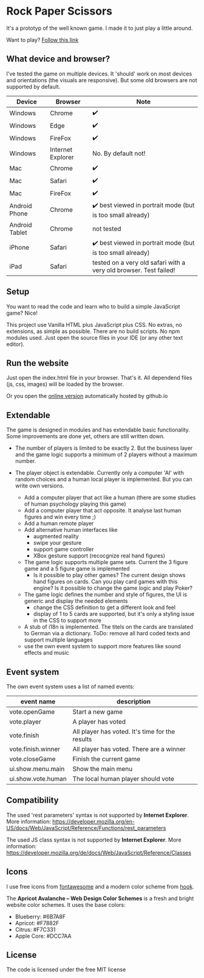 # Rock Paper Scissors

It's a prototyp of the well known game.
I made it to just play a little around.

Want to play?
[Follow this link](https://tursics.github.io/rock-paper-scissors/)

## What device and browser?

I've tested the game on multiple devices.
It 'should' work on most devices and orientations (the visuals are responsive).
But some old browsers are not supported by default.

Device   |Browser  |Note
---------|---------|-----
Windows  |Chrome   |:heavy_check_mark:
Windows  |Edge     |:heavy_check_mark:
Windows  |FireFox  |:heavy_check_mark:
Windows  |Internet Explorer  |No. By default not!
Mac      |Chrome   |:heavy_check_mark:
Mac      |Safari   |:heavy_check_mark:
Mac      |FireFox  |:heavy_check_mark:
Android Phone  |Chrome   |:heavy_check_mark: best viewed in portrait mode (but is too small already)
Android Tablet |Chrome   |not tested
iPhone   |Safari   |:heavy_check_mark: best viewed in portrait mode (but is too small already)
iPad     |Safari   |tested on a very old safari with a very old browser. Test failed!

## Setup

You want to read the code and learn who to build a simple JavaScript game?
Nice!

This project use Vanilla HTML plus JavaScript plus CSS.
No extras, no extensions, as simple as possible.
There are no build scripts.
No npm modules used.
Just open the source files in your IDE (or any other text editor).

## Run the website

Just open the index.html file in your browser.
That's it.
All dependend files (js, css, images) will be loaded by the browser.

Or you open the [online version](https://tursics.github.io/rock-paper-scissors/) automatically hosted by github.io

## Extendable

The game is designed in modules and has extendable basic functionality.
Some improvements are done yet, others are still written down.

- The number of players is limited to be exactly 2. But the business layer and the game logic supports a minimum of 2 players without a maximum number.

- The player object is extendable. Currently only a computer 'AI' with random choices and a human local player is implemented. But you can write own versions.
  - Add a computer player that act like a human (there are some studies of human psychology playing this game)
  - Add a computer player that act opposite. It analyse last human figures and win every time ;)
  - Add a human remote player
  - Add alternative human interfaces like
    - augmented reality
    - swipe your gesture
    - support game controller
    - XBox gesture support (recocgnize real hand figures)
  - The game logic supports multiple game sets. Current the 3 figure game and a 5 figure game is implemented
    - Is it possible to play other games? The current design shows hand figures on cards. Can you play card games with this engine? Is it possible to change the game logic and play Poker?
  - The game logic defines the number and style of figures, the UI is generic and display the needed elements
    - change the CSS definition to get a different look and feel
    - display of 1 to 5 cards are supported, but it's only a styling issue in the CSS to support more
  - A stub of i18n is implemented. The titels on the cards are translated to German via a dictionary. ToDo: remove all hard coded texts and support multiple languages
  - use the own event system to support more features like sound effects and music

## Event system

The own event system uses a list of named events:

event name          | description
--------------------|------------
vote.openGame       |Start a new game
vote.player         |A player has voted
vote.finish         |All player has voted. It's time for the results
vote.finish.winner  |All player has voted. There are a winner
vote.closeGame      |Finish the current game
ui.show.menu.main   |Show the main menu
ui.show.vote.human  |The local human player should vote

## Compatibility

The used 'rest parameters' syntax is not supported by **Internet Explorer**. More information: https://developer.mozilla.org/en-US/docs/Web/JavaScript/Reference/Functions/rest_parameters

The used JS class syntax is not supported by **Internet Explorer**. More information: https://developer.mozilla.org/de/docs/Web/JavaScript/Reference/Classes

## Icons

I use free icons from [fontawesome](https://fontawesome.com/icons/) and a modern color scheme from [hook](https://hookagency.com/blog/website-color-schemes-2020/). 

The **Apricot Avalanche – Web Design Color Schemes** is a fresh and bright website color schemes. It uses the base colors:

- Blueberry: #6B7A8F
- Apricot: #F7882F
- Citrus: #F7C331
- Apple Core: #DCC7AA

## License

The code is licensed under the free MIT license